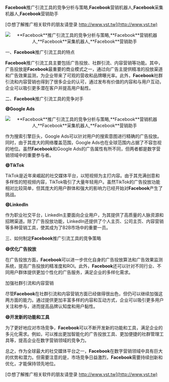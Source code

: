**Facebook**推广引流工具的竞争分析与策略,**Facebook**营销机器人,**Facebook**采集机器人,**Facebook**营销助手

[😍想了解推广相关软件的朋友请登录 http://www.vst.tw](http://www.vst.tw)

 <center><img src="https://vst.tw/MP4/tuiguang/png/8.png" alt="**Facebook**推广引流工具的竞争分析与策略,**Facebook**营销机器人,**Facebook**采集机器人,**Facebook**营销助手"></center>

一、**Facebook**推广引流工具的特点

**Facebook**推广引流工具主要包括广告投放、社群引流、内容营销等功能。其中，广告投放是**Facebook**最重要的商业模式之一，通过向广告主提供精准的投放渠道和广告效果监测，为企业带来了可观的营收和品牌曝光率。此外，**Facebook**社群引流和内容营销也得到了很多企业的认可，通过发布有价值的内容和与用户互动，企业可以吸引更多潜在客户并提高用户黏性。

二、**Facebook**推广引流工具的竞争对手

**😄Google Ads**

 <center><img src="https://vst.tw/MP4/tuiguang/png/0.png" alt="**Facebook**推广引流工具的竞争分析与策略,**Facebook**营销机器人,**Facebook**采集机器人,**Facebook**营销助手"></center>

作为搜索引擎巨头，Google Ads可以针对用户的搜索意图进行精确的广告投放。同时，由于其庞大的网络覆盖范围，Google Ads也在全球范围内占据了不容忽视的地位。虽然**Facebook**和Google Ads的广告属性有所不同，但两者都是数字营销领域中的重要参与者。

**😄TikTok**

TikTok是近年来崛起的社交媒体平台，以短视频为主打内容。由于其充满创意和多样性的短视频内容，TikTok吸引了大量年轻用户。虽然TikTok的广告投放功能相对比较简单，但其庞大的用户群体和强大的影响力已经开始对**Facebook**产生了挑战。

**😄LinkedIn**

作为职业社交平台，LinkedIn主要面向企业用户，为其提供了高质量的人脉资源和招聘渠道。除了广告投放功能，LinkedIn还提供了个人主页、公司主页、内容营销等多种营销工具，使其成为了B2B市场中的重要一员。

三、如何制定**Facebook**推广引流工具的竞争策略

**😄优化广告投放**

在广告投放方面，**Facebook**可以进一步优化自身的广告投放算法和广告效果监测系统，提高广告投放的精准度和ROI。此外，**Facebook**还可以针对不同行业、不同用户群体提供更加个性化的广告服务，满足企业的多样化需求。

加强社群引流和内容营销

尽管**Facebook**在社群引流和内容营销方面已经做得很出色，但仍可以继续加强这两方面的能力。通过提供更加丰富多样的内容和互动方式，企业可以吸引更多用户关注和参与，进而提高品牌认知度和用户黏性。

**😄开发新的功能和工具**

为了更好地应对市场竞争，**Facebook**可以不断开发新的功能和工具，满足企业的多元化需求。例如，可以推出更加智能化的广告投放工具、更加便捷的社群管理工具等，提高企业在数字营销领域的竞争力。

总之，作为全球最大的社交媒体平台之一，**Facebook**在数字营销领域中具有巨大的优势和潜力。但需要注意的是，市场竞争日益激烈，**Facebook**需要持续创新和优化，才能保持领先地位。

[😍想了解推广相关软件的朋友请登录 http://www.vst.tw](http://www.vst.tw)



